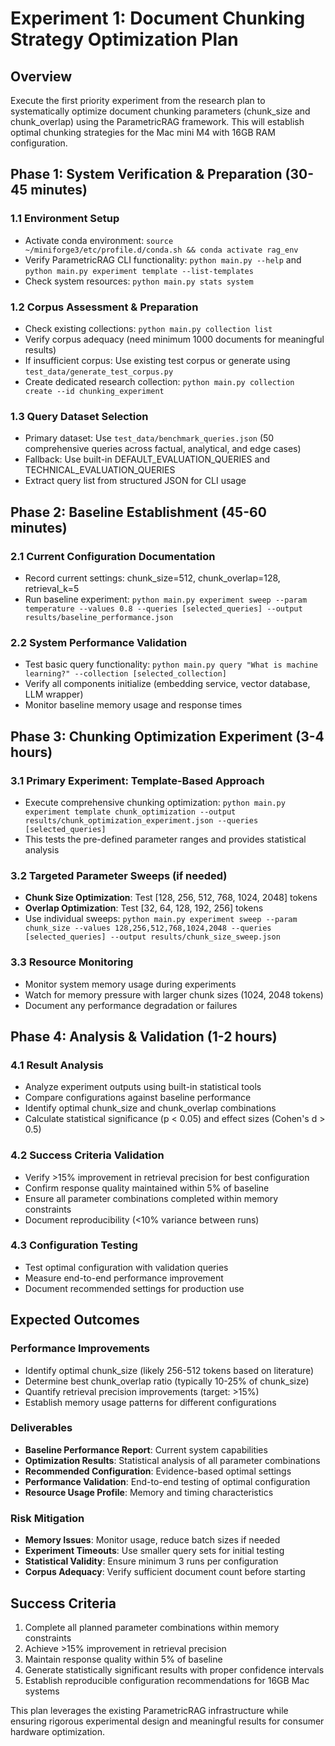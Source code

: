 # Experiment 1: Document Chunking Strategy Optimization Plan

## Overview
Execute the first priority experiment from the research plan to systematically optimize document chunking parameters (chunk_size and chunk_overlap) using the ParametricRAG framework. This will establish optimal chunking strategies for the Mac mini M4 with 16GB RAM configuration.

## Phase 1: System Verification & Preparation (30-45 minutes)

### 1.1 Environment Setup
- Activate conda environment: `source ~/miniforge3/etc/profile.d/conda.sh && conda activate rag_env`
- Verify ParametricRAG CLI functionality: `python main.py --help` and `python main.py experiment template --list-templates`
- Check system resources: `python main.py stats system`

### 1.2 Corpus Assessment & Preparation
- Check existing collections: `python main.py collection list`
- Verify corpus adequacy (need minimum 1000 documents for meaningful results)
- If insufficient corpus: Use existing test corpus or generate using `test_data/generate_test_corpus.py`
- Create dedicated research collection: `python main.py collection create --id chunking_experiment`

### 1.3 Query Dataset Selection
- Primary dataset: Use `test_data/benchmark_queries.json` (50 comprehensive queries across factual, analytical, and edge cases)
- Fallback: Use built-in DEFAULT_EVALUATION_QUERIES and TECHNICAL_EVALUATION_QUERIES
- Extract query list from structured JSON for CLI usage

## Phase 2: Baseline Establishment (45-60 minutes)

### 2.1 Current Configuration Documentation
- Record current settings: chunk_size=512, chunk_overlap=128, retrieval_k=5
- Run baseline experiment: `python main.py experiment sweep --param temperature --values 0.8 --queries [selected_queries] --output results/baseline_performance.json`

### 2.2 System Performance Validation
- Test basic query functionality: `python main.py query "What is machine learning?" --collection [selected_collection]`
- Verify all components initialize (embedding service, vector database, LLM wrapper)
- Monitor baseline memory usage and response times

## Phase 3: Chunking Optimization Experiment (3-4 hours)

### 3.1 Primary Experiment: Template-Based Approach
- Execute comprehensive chunking optimization: `python main.py experiment template chunk_optimization --output results/chunk_optimization_experiment.json --queries [selected_queries]`
- This tests the pre-defined parameter ranges and provides statistical analysis

### 3.2 Targeted Parameter Sweeps (if needed)
- **Chunk Size Optimization**: Test [128, 256, 512, 768, 1024, 2048] tokens
- **Overlap Optimization**: Test [32, 64, 128, 192, 256] tokens  
- Use individual sweeps: `python main.py experiment sweep --param chunk_size --values 128,256,512,768,1024,2048 --queries [selected_queries] --output results/chunk_size_sweep.json`

### 3.3 Resource Monitoring
- Monitor system memory usage during experiments
- Watch for memory pressure with larger chunk sizes (1024, 2048 tokens)
- Document any performance degradation or failures

## Phase 4: Analysis & Validation (1-2 hours)

### 4.1 Result Analysis
- Analyze experiment outputs using built-in statistical tools
- Compare configurations against baseline performance
- Identify optimal chunk_size and chunk_overlap combinations
- Calculate statistical significance (p < 0.05) and effect sizes (Cohen's d > 0.5)

### 4.2 Success Criteria Validation
- Verify >15% improvement in retrieval precision for best configuration
- Confirm response quality maintained within 5% of baseline
- Ensure all parameter combinations completed within memory constraints
- Document reproducibility (<10% variance between runs)

### 4.3 Configuration Testing
- Test optimal configuration with validation queries
- Measure end-to-end performance improvement
- Document recommended settings for production use

## Expected Outcomes

### Performance Improvements
- Identify optimal chunk_size (likely 256-512 tokens based on literature)
- Determine best chunk_overlap ratio (typically 10-25% of chunk_size)
- Quantify retrieval precision improvements (target: >15%)
- Establish memory usage patterns for different configurations

### Deliverables
- **Baseline Performance Report**: Current system capabilities
- **Optimization Results**: Statistical analysis of all parameter combinations
- **Recommended Configuration**: Evidence-based optimal settings
- **Performance Validation**: End-to-end testing of optimal configuration
- **Resource Usage Profile**: Memory and timing characteristics

### Risk Mitigation
- **Memory Issues**: Monitor usage, reduce batch sizes if needed
- **Experiment Timeouts**: Use smaller query sets for initial testing
- **Statistical Validity**: Ensure minimum 3 runs per configuration
- **Corpus Adequacy**: Verify sufficient document count before starting

## Success Criteria
1. Complete all planned parameter combinations within memory constraints
2. Achieve >15% improvement in retrieval precision
3. Maintain response quality within 5% of baseline  
4. Generate statistically significant results with proper confidence intervals
5. Establish reproducible configuration recommendations for 16GB Mac systems

This plan leverages the existing ParametricRAG infrastructure while ensuring rigorous experimental design and meaningful results for consumer hardware optimization.